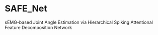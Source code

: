 # SAFE_Net
sEMG-based Joint Angle Estimation via Hierarchical Spiking Attentional Feature Decomposition Network
